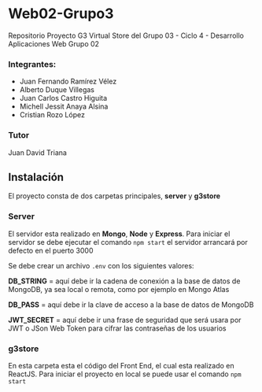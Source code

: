 # Web02-Grupo3

Repositorio Proyecto G3 Virtual Store del Grupo 03 - Ciclo 4 - Desarrollo Aplicaciones Web Grupo 02

### Integrantes:

 - Juan Fernando Ramírez Vélez
 - Alberto Duque Villegas
 - Juan Carlos Castro Higuita
 - Michell Jessit Anaya Alsina
 - Cristian Rozo López

### Tutor
Juan David Triana

## Instalación
El proyecto consta de dos carpetas principales, **server** y **g3store**

### Server
El servidor esta realizado en **Mongo**, **Node** y **Express**. Para iniciar el servidor se debe ejecutar el comando `npm start` el servidor arrancará por defecto en el puerto 3000

Se debe crear un archivo `.env` con los siguientes valores:

**DB_STRING** = aquí debe ir la cadena de conexión a la base de datos de MongoDB, ya sea local o remota, como por ejemplo en Mongo Atlas

**DB_PASS** = aquí debe ir la clave de acceso a la base de datos de MongoDB

**JWT_SECRET** = aquí debe ir una frase de seguridad que será usara por JWT o JSon Web Token para cifrar las contraseñas de los usuarios

### g3store

En esta carpeta esta el código del Front End, el cual esta realizado en ReactJS. Para iniciar el proyecto en local se puede usar el comando `npm start`